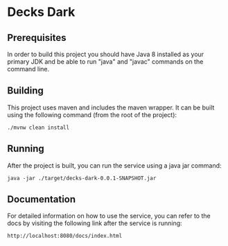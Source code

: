 # Decks Dark
## Prerequisites
In order to build this project you should have Java 8 installed as your primary JDK and be able to run "java" and "javac" commands on the command line.

## Building
This project uses maven and includes the maven wrapper. It can be built using the following command (from the root of the project):

    ./mvnw clean install

## Running
After the project is built, you can run the service using a java jar command:

    java -jar ./target/decks-dark-0.0.1-SNAPSHOT.jar

## Documentation
For detailed information on how to use the service, you can refer to the docs by visiting the following link after the service is running:

    http://localhost:8080/docs/index.html
